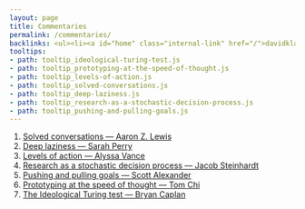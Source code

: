 ```yaml
---
layout: page
title: Commentaries
permalink: /commentaries/
backlinks: <ul><li><a id="home" class="internal-link" href="/">davidklaing.com</a></li></ul>
tooltips: 
- path: tooltip_ideological-turing-test.js
- path: tooltip_prototyping-at-the-speed-of-thought.js
- path: tooltip_levels-of-action.js
- path: tooltip_solved-conversations.js
- path: tooltip_deep-laziness.js
- path: tooltip_research-as-a-stochastic-decision-process.js
- path: tooltip_pushing-and-pulling-goals.js
---
```


1. <a id="solved-conversations" class="internal-link" href="/solved-conversations/">Solved conversations — Aaron Z. Lewis</a>
2. <a id="deep-laziness" class="internal-link" href="/deep-laziness/">Deep laziness — Sarah Perry</a>
3. <a id="levels-of-action" class="internal-link" href="/levels-of-action/">Levels of action — Alyssa Vance</a>
4. <a id="research-as-a-stochastic-decision-process" class="internal-link" href="/research-as-a-stochastic-decision-process/">Research as a stochastic decision process — Jacob Steinhardt</a>
5. <a id="pushing-and-pulling-goals" class="internal-link" href="/pushing-and-pulling-goals/">Pushing and pulling goals — Scott Alexander</a>
6. <a id="prototyping-at-the-speed-of-thought" class="internal-link" href="/prototyping-at-the-speed-of-thought/">Prototyping at the speed of thought — Tom Chi</a>
7. <a id="ideological-turing-test" class="internal-link" href="/ideological-turing-test/">The Ideological Turing test — Bryan Caplan</a>